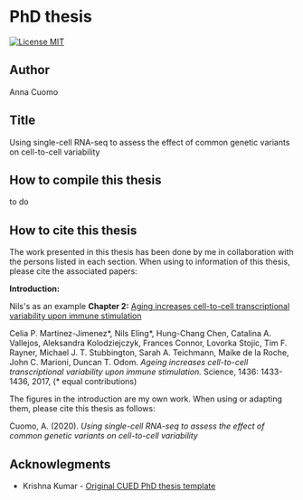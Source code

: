 PhD thesis
========================

[![License MIT](http://img.shields.io/badge/license-MIT-brightgreen.svg)](license.md)

## Author

Anna Cuomo

## Title

Using single-cell RNA-seq to assess the effect of common genetic variants on cell-to-cell variability

## How to compile this thesis

to do 

## How to cite this thesis

The work presented in this thesis has been done by me in collaboration with the persons listed in each section. 
When using to information of this thesis, please cite the associated papers:

**Introduction:** 

Nils's as an example
**Chapter 2:** [Aging increases cell-to-cell transcriptional variability upon immune stimulation](http://science.sciencemag.org/content/355/6332/1433)

Celia P. Martinez-Jimenez\*, Nils  Eling\*, Hung-Chang Chen, Catalina A. Vallejos, Aleksandra Kolodziejczyk, Frances Connor, Lovorka Stojic, Tim F. Rayner, Michael J. T. Stubbington, Sarah A. Teichmann, Maike de la Roche, John C. Marioni, Duncan T. Odom.
_Ageing increases cell-to-cell transcriptional variability upon immune stimulation._ Science, 1436: 1433-1436, 2017, (\* equal contributions)


The figures in the introduction are my own work. 
When using or adapting them, please cite this thesis as follows:

Cuomo, A. (2020). _Using single-cell RNA-seq to assess the effect of common genetic variants on cell-to-cell variability_

## Acknowlegments

*   Krishna Kumar - [Original CUED PhD thesis template](https://github.com/kks32/phd-thesis-template)

